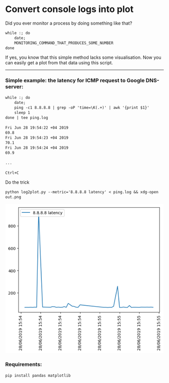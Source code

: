 # Convert console logs into plot

Did you ever monitor a process by doing something like that?

```
while :; do
    date;
    MONITORING_COMMAND_THAT_PRODUCES_SOME_NUMBER
done
```

If yes, you know that this simple method lacks some visualisation.
Now you can easily get a plot from that data using this script.

------------------------------------------------------------------

### Simple example: the latency for ICMP request to Google DNS-server:

```
while :; do
    date;
    ping -c1 8.8.8.8 | grep -oP 'time=\K(.+)' | awk '{print $1}'
    sleep 1
done | tee ping.log

Fri Jun 28 19:54:22 +04 2019
69.8
Fri Jun 28 19:54:23 +04 2019
70.1
Fri Jun 28 19:54:24 +04 2019
69.9

...

Ctrl+C
```

Do the trick

```
python log2plot.py --metric='8.8.8.8 latency' < ping.log && xdg-open out.png
```

![Viola](out.png)


### Requirements: 

`pip install pandas matplotlib`

